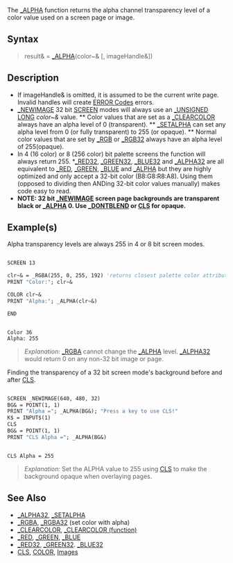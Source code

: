 The [_ALPHA](_ALPHA) function returns the alpha channel transparency level of a color value used on a screen page or image.

## Syntax

> result& = [_ALPHA](_ALPHA)(color~& [, imageHandle&])

## Description

* If imageHandle& is omitted, it is assumed to be the current write page. Invalid handles will create [ERROR Codes](ERROR-Codes) errors.
* [_NEWIMAGE](_NEWIMAGE) 32 bit [SCREEN](SCREEN) modes will always use an [_UNSIGNED](_UNSIGNED) [LONG](LONG) *color~&* value.
** Color values that are set as a [_CLEARCOLOR](_CLEARCOLOR) always have an alpha level of 0 (transparent).
** [_SETALPHA](_SETALPHA) can set any alpha level from 0 (or fully transparent) to 255 (or opaque).
** Normal color values that are set by [_RGB](_RGB) or [_RGB32](_RGB32) always have an alpha level of 255(opaque).
* In 4 (16 color) or 8 (256 color) bit palette screens the function will always return 255.
*[_RED32](_RED32), [_GREEN32](_GREEN32), [_BLUE32](_BLUE32) and [_ALPHA32](_ALPHA32) are all equivalent to [_RED](_RED), [_GREEN](_GREEN), [_BLUE](_BLUE) and [_ALPHA](_ALPHA) but they are highly optimized and only accept a 32-bit color (B8:G8:R8:A8). Using them (opposed to dividing then ANDing 32-bit color values manually) makes code easy to read.
* **NOTE: 32 bit [_NEWIMAGE](_NEWIMAGE) screen page backgrounds are transparent black or [_ALPHA](_ALPHA) 0. Use [_DONTBLEND](_DONTBLEND) or [CLS](CLS) for opaque.**

## Example(s)

Alpha transparency levels are always 255 in 4 or 8 bit screen modes.

```vb

SCREEN 13

clr~& = _RGBA(255, 0, 255, 192) 'returns closest palette color attribute 
PRINT "Color:"; clr~&

COLOR clr~&
PRINT "Alpha:"; _ALPHA(clr~&)

END

```

```text

Color 36
Alpha: 255

```

>  *Explanation:* [_RGBA](_RGBA) cannot change the [_ALPHA](_ALPHA) level. [_ALPHA32](_ALPHA32) would return 0 on any non-32 bit image or page.

Finding the transparency of a 32 bit screen mode's background before and after [CLS](CLS).

```vb

SCREEN _NEWIMAGE(640, 480, 32)
BG& = POINT(1, 1)
PRINT "Alpha ="; _ALPHA(BG&); "Press a key to use CLS!"
K$ = INPUT$(1)                   
CLS
BG& = POINT(1, 1)
PRINT "CLS Alpha ="; _ALPHA(BG&) 

```

```text

CLS Alpha = 255   

```

>  *Explanation:* Set the ALPHA value to 255 using [CLS](CLS) to make the background opaque when overlaying pages.

## See Also

* [_ALPHA32](_ALPHA32), [_SETALPHA](_SETALPHA)
* [_RGBA](_RGBA), [_RGBA32](_RGBA32) (set color with alpha)
* [_CLEARCOLOR](_CLEARCOLOR), [_CLEARCOLOR (function)](_CLEARCOLOR-(function))
* [_RED](_RED), [_GREEN](_GREEN), [_BLUE](_BLUE)
* [_RED32](_RED32), [_GREEN32](_GREEN32). [_BLUE32](_BLUE32)
* [CLS](CLS), [COLOR](COLOR), [Images](Images)
